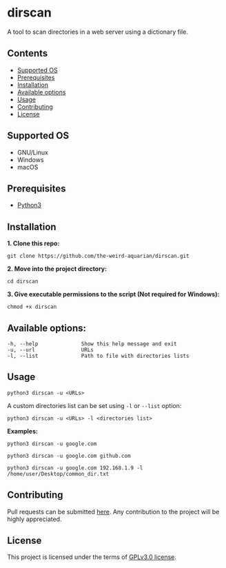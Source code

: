 # dirscan

A tool to scan directories in a web server using a dictionary file.



## Contents
- [Supported OS](#supported-os)
- [Prerequisites](#prerequisites)
- [Installation](#installation)
- [Available options](#available-options)
- [Usage](#usage)
- [Contributing](#contributing)
- [License](#license)



## Supported OS
- GNU/Linux
- Windows
- macOS



## Prerequisites
- [Python3](https://www.python.org/downloads/)



## Installation
**1. Clone this repo:**
```
git clone https://github.com/the-weird-aquarian/dirscan.git
```

**2. Move into the project directory:**
```
cd dirscan
```

**3. Give executable permissions to the script (Not required for Windows):**
```
chmod +x dirscan
```



## Available options:
```
-h, --help              Show this help message and exit
-u, --url               URLs
-l, --list              Path to file with directories lists
```



## Usage
```
python3 dirscan -u <URLs>
```

A custom directories list can be set using `-l` or `--list` option:
```
python3 dirscan -u <URLs> -l <directories list>
```

**Examples:**
```
python3 dirscan -u google.com
```

```
python3 dirscan -u google.com github.com
```

```
python3 dirscan -u google.com 192.168.1.9 -l /home/user/Desktop/common_dir.txt
```



## Contributing
Pull requests can be submitted [here](https://github.com/the-weird-aquarian/dirscan/pulls). Any contribution to the project will be highly appreciated.



## License
This project is licensed under the terms of [GPLv3.0 license](https://github.com/the-weird-aquarian/dirscan/blob/main/LICENSE).

